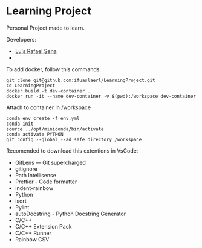 # Learning Project
Personal Project made to learn.

Developers:

- [Luís Rafael Sena](https://github.com/ifuaslaerl)
- []()

To add docker, follow this commands:

```console
git clone git@github.com:ifuaslaerl/LearningProject.git
cd LearningProject
docker build -t dev-container .
docker run -it --name dev-container -v $(pwd):/workspace dev-container
```

Attach to container in /workspace

```console
conda env create -f env.yml
conda init
source ../opt/miniconda/bin/activate
conda activate PYTHON
git config --global --ad safe.directory /workspace
```

Recomended to download this extentions in VsCode:

- GitLens — Git supercharged
- gitignore
- Path Intellisense
- Prettier - Code formatter
- indent-rainbow
- Python
- isort
- Pylint
- autoDocstring - Python Docstring Generator
- C/C++
- C/C++ Extension Pack
- C/C++ Runner
- Rainbow CSV
